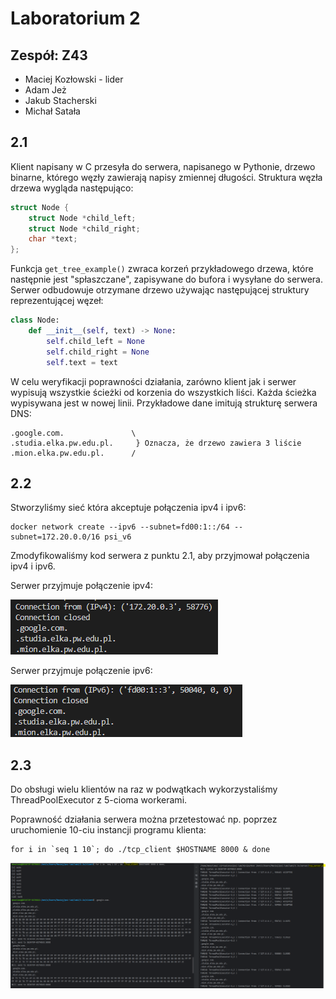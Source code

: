 # Laboratorium 2
## Zespół: Z43
- Maciej Kozłowski - lider
- Adam Jeż
- Jakub Stacherski
- Michał Satała

## 2.1
Klient napisany w C przesyła do serwera, napisanego w Pythonie, drzewo binarne, którego węzły zawierają napisy zmiennej długości. Struktura węzła drzewa wygląda następująco:
```c
struct Node {
    struct Node *child_left;
    struct Node *child_right;
    char *text;
};
```
Funkcja `get_tree_example()` zwraca korzeń przykładowego drzewa, które następnie jest "spłaszczane", zapisywane do bufora i wysyłane do serwera. Serwer odbudowuje otrzymane drzewo używając następującej struktury reprezentującej węzeł:

```python
class Node:
    def __init__(self, text) -> None:
        self.child_left = None
        self.child_right = None
        self.text = text
```

W celu weryfikacji poprawności działania, zarówno klient jak i serwer wypisują wszystkie ścieżki od korzenia do wszystkich liści. Każda ścieżka wypisywana jest w nowej linii. Przykładowe dane imitują strukturę serwera DNS:
```
.google.com.               \
.studia.elka.pw.edu.pl.     } Oznacza, że drzewo zawiera 3 liście
.mion.elka.pw.edu.pl.      /
```

## 2.2

Stworzyliśmy sieć która akceptuje połączenia ipv4 i ipv6:

```command
docker network create --ipv6 --subnet=fd00:1::/64 --subnet=172.20.0.0/16 psi_v6
```

Zmodyfikowaliśmy kod serwera z punktu 2.1, aby przyjmował połączenia ipv4 i ipv6.

Serwer przyjmuje połączenie ipv4:

![ipv4 test](2.2/ipv4.png)

Serwer przyjmuje połączenie ipv6:

![ipv6 test](2.2/ipv6.png)

## 2.3

Do obsługi wielu klientów na raz w podwątkach wykorzystaliśmy ThreadPoolExecutor z 5-cioma workerami.

Poprawność działania serwera można przetestować np. poprzez uruchomienie 10-ciu instancji programu klienta:
```command
for i in `seq 1 10`; do ./tcp_client $HOSTNAME 8000 & done
```

![img.png](2.3c/console.png)